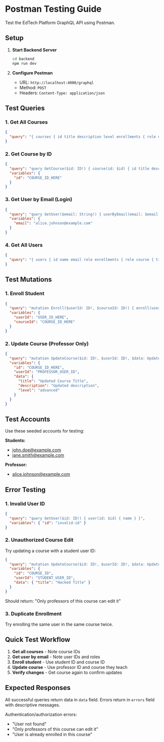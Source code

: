 # Postman Testing Guide

Test the EdTech Platform GraphQL API using Postman.

## Setup

1. **Start Backend Server**
   ```bash
   cd backend
   npm run dev
   ```

2. **Configure Postman**
   - URL: `http://localhost:4000/graphql`
   - Method: `POST`
   - Headers: `Content-Type: application/json`

## Test Queries

### 1. Get All Courses

```json
{
  "query": "{ courses { id title description level enrollments { role user { name email } } } }"
}
```

### 2. Get Course by ID

```json
{
  "query": "query GetCourse($id: ID!) { course(id: $id) { id title description level enrollments { role user { name email } } } }",
  "variables": {
    "id": "COURSE_ID_HERE"
  }
}
```

### 3. Get User by Email (Login)

```json
{
  "query": "query GetUser($email: String!) { userByEmail(email: $email) { id name email role enrollments { role course { title } } } }",
  "variables": {
    "email": "alice.johnson@example.com"
  }
}
```

### 4. Get All Users

```json
{
  "query": "{ users { id name email role enrollments { role course { title } } } }"
}
```

## Test Mutations

### 1. Enroll Student

```json
{
  "query": "mutation Enroll($userId: ID!, $courseId: ID!) { enroll(userId: $userId, courseId: $courseId) { id role user { name } course { title } } }",
  "variables": {
    "userId": "USER_ID_HERE",
    "courseId": "COURSE_ID_HERE"
  }
}
```

### 2. Update Course (Professor Only)

```json
{
  "query": "mutation UpdateCourse($id: ID!, $userId: ID!, $data: UpdateCourseInput!) { updateCourse(id: $id, userId: $userId, data: $data) { id title description level } }",
  "variables": {
    "id": "COURSE_ID_HERE",
    "userId": "PROFESSOR_USER_ID",
    "data": {
      "title": "Updated Course Title",
      "description": "Updated description",
      "level": "advanced"
    }
  }
}
```

## Test Accounts

Use these seeded accounts for testing:

**Students:**
- john.doe@example.com
- jane.smith@example.com

**Professor:**
- alice.johnson@example.com

## Error Testing

### 1. Invalid User ID

```json
{
  "query": "query GetUser($id: ID!) { user(id: $id) { name } }",
  "variables": { "id": "invalid-id" }
}
```

### 2. Unauthorized Course Edit

Try updating a course with a student user ID:

```json
{
  "query": "mutation UpdateCourse($id: ID!, $userId: ID!, $data: UpdateCourseInput!) { updateCourse(id: $id, userId: $userId, data: $data) { id title } }",
  "variables": {
    "id": "COURSE_ID",
    "userId": "STUDENT_USER_ID",
    "data": { "title": "Hacked Title" }
  }
}
```

Should return: "Only professors of this course can edit it"

### 3. Duplicate Enrollment

Try enrolling the same user in the same course twice.

## Quick Test Workflow

1. **Get all courses** - Note course IDs
2. **Get user by email** - Note user IDs and roles
3. **Enroll student** - Use student ID and course ID
4. **Update course** - Use professor ID and course they teach
5. **Verify changes** - Get course again to confirm updates

## Expected Responses

All successful queries return data in `data` field.
Errors return in `errors` field with descriptive messages.

Authentication/authorization errors:
- "User not found"
- "Only professors of this course can edit it"
- "User is already enrolled in this course"